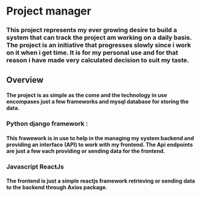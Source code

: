 # Project manager

### This project represents my ever growing desire to build a system that can track the project am working on a daily basis. The project is an initiative that progresses slowly  since i work on it when i get time. It is for my personal use and for that reason i have made very calculated decision to suit my taste.

## Overview

#### The project is as simple as the come and the technology in use encompases just a few frameworks and mysql database for storing the data.

### Python django framework :
#### This frawework is in use to help in the managing my system backend and providing an interface (API) to work with my frontend. The Api endpoints are just a few each providing or sending data for the frontend.

###  Javascript ReactJs
#### The frontend is just a simple reactjs framework retrieving or sending data to the backend through Axios package.
